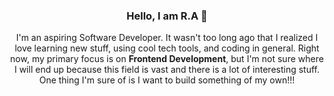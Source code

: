 <h3 align="center">Hello, I am R.A 👋</h3> 

<p align="center">I'm an aspiring Software Developer. It wasn't too long ago that I realized I love learning new stuff, using cool tech tools, and coding in general. Right now, my primary focus is on <strong>Frontend Development</strong>, but I'm not sure where I will end up because this field is vast and there is a lot of interesting stuff. One thing I'm sure of is I want to build something of my own!!!</p>

